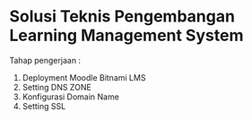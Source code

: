 # Solusi Teknis Pengembangan Learning Management System
Tahap pengerjaan :
1.	Deployment Moodle Bitnami LMS
2.	Setting DNS ZONE
3.	Konfigurasi Domain Name
4.	Setting SSL

